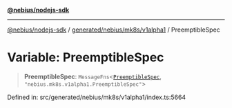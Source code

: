 [**@nebius/nodejs-sdk**](../../../../../README.md)

***

[@nebius/nodejs-sdk](../../../../../README.md) / [generated/nebius/mk8s/v1alpha1](../README.md) / PreemptibleSpec

# Variable: PreemptibleSpec

> **PreemptibleSpec**: `MessageFns`\<[`PreemptibleSpec`](../interfaces/PreemptibleSpec.md), `"nebius.mk8s.v1alpha1.PreemptibleSpec"`\>

Defined in: src/generated/nebius/mk8s/v1alpha1/index.ts:5664

